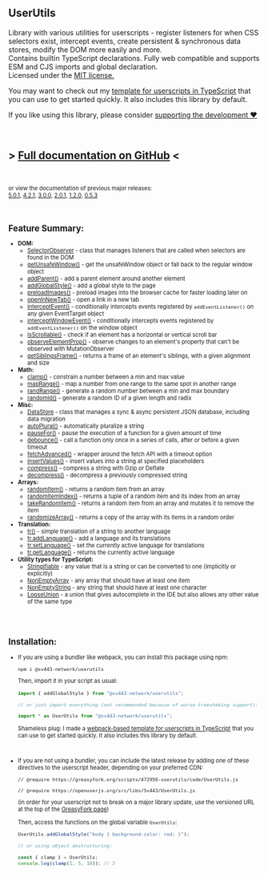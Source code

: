 ## UserUtils
Library with various utilities for userscripts - register listeners for when CSS selectors exist, intercept events, create persistent & synchronous data stores, modify the DOM more easily and more.  
Contains builtin TypeScript declarations. Fully web compatible and supports ESM and CJS imports and global declaration.  
Licensed under the [MIT license.](https://github.com/Sv443-Network/UserUtils/blob/main/LICENSE.txt)  
  
You may want to check out my [template for userscripts in TypeScript](https://github.com/Sv443/Userscript.ts) that you can use to get started quickly. It also includes this library by default.  
  
If you like using this library, please consider [supporting the development ❤️](https://github.com/sponsors/Sv443)

<br>

## &gt; [Full documentation on GitHub](https://github.com/Sv443-Network/UserUtils#readme) &lt;

<br>

<span style="font-size: 0.8em;">

or view the documentation of previous major releases:  
<a href="https://github.com/Sv443-Network/UserUtils/blob/v5.0.1/README.md" rel="noopener noreferrer">5.0.1</a>, <a href="https://github.com/Sv443-Network/UserUtils/blob/v4.2.1/README.md" rel="noopener noreferrer">4.2.1</a>, <a href="https://github.com/Sv443-Network/UserUtils/blob/v3.0.0/README.md" rel="noopener noreferrer">3.0.0</a>, <a href="https://github.com/Sv443-Network/UserUtils/blob/v2.0.1/README.md" rel="noopener noreferrer">2.0.1</a>, <a href="https://github.com/Sv443-Network/UserUtils/blob/v1.2.0/README.md" rel="noopener noreferrer">1.2.0</a>, <a href="https://github.com/Sv443-Network/UserUtils/blob/v0.5.3/README.md" rel="noopener noreferrer">0.5.3</a>
</span>

<br>

<!-- https://github.com/Sv443-Network/UserUtils  < #foo    -->
## Feature Summary:
- **DOM:**
    - [SelectorObserver](https://github.com/Sv443-Network/UserUtils#selectorobserver) - class that manages listeners that are called when selectors are found in the DOM
    - [getUnsafeWindow()](https://github.com/Sv443-Network/UserUtils#getunsafewindow) - get the unsafeWindow object or fall back to the regular window object
    - [addParent()](https://github.com/Sv443-Network/UserUtils#addparent) - add a parent element around another element
    - [addGlobalStyle()](https://github.com/Sv443-Network/UserUtils#addglobalstyle) - add a global style to the page
    - [preloadImages()](https://github.com/Sv443-Network/UserUtils#preloadimages) - preload images into the browser cache for faster loading later on
    - [openInNewTab()](https://github.com/Sv443-Network/UserUtils#openinnewtab) - open a link in a new tab
    - [interceptEvent()](https://github.com/Sv443-Network/UserUtils#interceptevent) - conditionally intercepts events registered by `addEventListener()` on any given EventTarget object
    - [interceptWindowEvent()](https://github.com/Sv443-Network/UserUtils#interceptwindowevent) - conditionally intercepts events registered by `addEventListener()` on the window object
    - [isScrollable()](https://github.com/Sv443-Network/UserUtils#isscrollable) - check if an element has a horizontal or vertical scroll bar
    - [observeElementProp()](https://github.com/Sv443-Network/UserUtils#observeelementprop) - observe changes to an element's property that can't be observed with MutationObserver
    - [getSiblingsFrame()](https://github.com/Sv443-Network/UserUtils#getsiblingsframe) - returns a frame of an element's siblings, with a given alignment and size
- **Math:**
    - [clamp()](https://github.com/Sv443-Network/UserUtils#clamp) - constrain a number between a min and max value
    - [mapRange()](https://github.com/Sv443-Network/UserUtils#maprange) - map a number from one range to the same spot in another range
    - [randRange()](https://github.com/Sv443-Network/UserUtils#randrange) - generate a random number between a min and max boundary
    - [randomId()](https://github.com/Sv443-Network/UserUtils#randomid) - generate a random ID of a given length and radix
- **Misc:**
    - [DataStore](https://github.com/Sv443-Network/UserUtils#datastore) - class that manages a sync & async persistent JSON database, including data migration
    - [autoPlural()](https://github.com/Sv443-Network/UserUtils#autoplural) - automatically pluralize a string
    - [pauseFor()](https://github.com/Sv443-Network/UserUtils#pausefor) - pause the execution of a function for a given amount of time
    - [debounce()](https://github.com/Sv443-Network/UserUtils#debounce) - call a function only once in a series of calls, after or before a given timeout
    - [fetchAdvanced()](https://github.com/Sv443-Network/UserUtils#fetchadvanced) - wrapper around the fetch API with a timeout option
    - [insertValues()](https://github.com/Sv443-Network/UserUtils#insertvalues) - insert values into a string at specified placeholders
    - [compress()](https://github.com/Sv443-Network/UserUtils#compress) - compress a string with Gzip or Deflate
    - [decompress()](https://github.com/Sv443-Network/UserUtils#decompress) - decompress a previously compressed string
- **Arrays:**
    - [randomItem()](https://github.com/Sv443-Network/UserUtils#randomitem) - returns a random item from an array
    - [randomItemIndex()](https://github.com/Sv443-Network/UserUtils#randomitemindex) - returns a tuple of a random item and its index from an array
    - [takeRandomItem()](https://github.com/Sv443-Network/UserUtils#takerandomitem) - returns a random item from an array and mutates it to remove the item
    - [randomizeArray()](https://github.com/Sv443-Network/UserUtils#randomizearray) - returns a copy of the array with its items in a random order
- **Translation:**
    - [tr()](https://github.com/Sv443-Network/UserUtils#tr) - simple translation of a string to another language
    - [tr.addLanguage()](https://github.com/Sv443-Network/UserUtils#traddlanguage) - add a language and its translations
    - [tr.setLanguage()](https://github.com/Sv443-Network/UserUtils#trsetlanguage) - set the currently active language for translations
    - [tr.getLanguage()](https://github.com/Sv443-Network/UserUtils#trgetlanguage) - returns the currently active language
- **Utility types for TypeScript:**
    - [Stringifiable](https://github.com/Sv443-Network/UserUtils#stringifiable) - any value that is a string or can be converted to one (implicitly or explicitly)
    - [NonEmptyArray](https://github.com/Sv443-Network/UserUtils#nonemptyarray) - any array that should have at least one item
    - [NonEmptyString](https://github.com/Sv443-Network/UserUtils#nonemptystring) - any string that should have at least one character
    - [LooseUnion](https://github.com/Sv443-Network/UserUtils#looseunion) - a union that gives autocomplete in the IDE but also allows any other value of the same type

<br><br>

## Installation:
- If you are using a bundler like webpack, you can install this package using npm:
    ```
    npm i @sv443-network/userutils
    ```
    Then, import it in your script as usual:
    ```ts
    import { addGlobalStyle } from "@sv443-network/userutils";

    // or just import everything (not recommended because of worse treeshaking support):

    import * as UserUtils from "@sv443-network/userutils";
    ```
    Shameless plug: I made a [webpack-based template for userscripts in TypeScript](https://github.com/Sv443/Userscript.ts) that you can use to get started quickly. It also includes this library by default.


<br>

- If you are not using a bundler, you can include the latest release by adding one of these directives to the userscript header, depending on your preferred CDN:
    ```
    // @require https://greasyfork.org/scripts/472956-userutils/code/UserUtils.js
    ```
    ```
    // @require https://openuserjs.org/src/libs/Sv443/UserUtils.js
    ```
    (in order for your userscript not to break on a major library update, use the versioned URL at the top of the [GreasyFork page](https://greasyfork.org/scripts/472956-userutils))  
      
    Then, access the functions on the global variable `UserUtils`:
    ```ts
    UserUtils.addGlobalStyle("body { background-color: red; }");

    // or using object destructuring:

    const { clamp } = UserUtils;
    console.log(clamp(1, 5, 10)); // 5
    ```
